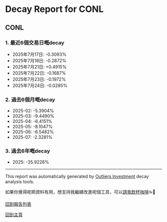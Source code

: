 # Decay Report for CONL

## CONL

### 1. 最近6個交易日嘅decay

- 2025年7月17日: -0.3093%
- 2025年7月18日: -0.2872%
- 2025年7月21日: +0.4915%
- 2025年7月22日: -0.1687%
- 2025年7月23日: -0.1972%
- 2025年7月24日: -0.0285%

### 2. 過去6個月嘅decay

- 2025-02: -5.3904%
- 2025-03: -9.4490%
- 2025-04: -6.4151%
- 2025-05: -8.1047%
- 2025-06: -6.5482%
- 2025-07: -2.3281%

### 3. 過去6年嘅decay

- 2025: -35.9228%

------------------------------
This report was automatically generated by [Outliers Investment](https://outliersecon.github.io/Outliers-Investment/) decay analysis tools.

如果你覺得呢啲資料有用，想支持我繼續改進呢個工具，可以[請我飲杯咖啡](https://buymeacoffee.com/outliersecon)☕🙏

[回到報告列表](https://outliersecon.github.io/Outliers-Investment/reports/reports_public)

[回到主頁](https://outliersecon.github.io/Outliers-Investment/)